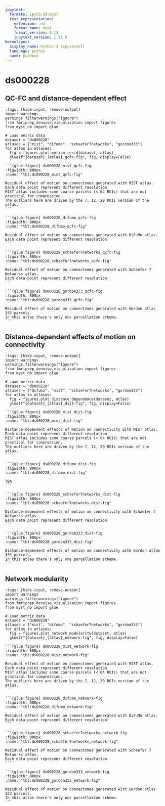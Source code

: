 ```yaml
---
jupytext:
  formats: ipynb,md:myst
  text_representation:
    extension: .md
    format_name: myst
    format_version: 0.13
    jupytext_version: 1.11.5
kernelspec:
  display_name: Python 3 (ipykernel)
  language: python
  name: python3
---
```


# ds000228

## QC-FC and distance-dependent effect
<!-- 
No denoise strategy removed the correlation with motion captured by mean framewise displacement. 
`aroma`, `compcor6`, and `simple` reduced the correlation between connectivity edges and mean framewise displacement. 
`scrubbing` and `scrubbing+gsr` performed the best, as seen in previous work {cite:p}`power_recent_2015`. 
`compcor`, which applies compcor-based regressors covering 50% of the variance, performs worse than the connectome baseline created with high-pass filtered time series. 
Surprisingly, all strategies with global signal regression underperform, contradicting the existing literature {cite:p}`ciric_benchmarking_2017` {cite:p}`parkes_evaluation_2018`. -->

```{code-cell} ipython3
:tags: [hide-input, remove-output]
import warnings
warnings.filterwarnings("ignore")
from fmriprep_denoise.visualization import figures
from myst_nb import glue

# Load metric data
dataset = "ds000228"
atlases = ["mist", "difumo", "schaefer7networks", "gordon333"]
for atlas in atlases:
  fig = figures.plot_motion_resid(dataset, atlas)
  glue(f"{dataset}_{atlas}_qcfc-fig", fig, display=False)
```

````{tabbed} MIST
```{glue:figure} ds000228_mist_qcfc-fig
:figwidth: 800px
:name: "tbl:ds000228_mist_qcfc-fig"

Residual effect of motion on connectomes generated with MIST atlas. 
Each data point represent different resolution.
MIST atlas includes some coarse parcels (< 64 ROIs) that are not practical for compression.
The outliers here are driven by the 7, 12, 20 ROIs version of the atlas.
```
````

````{tabbed} DiFuMo
```{glue:figure} ds000228_difumo_qcfc-fig
:figwidth: 800px
:name: "tbl:ds000228_difumo_qcfc-fig"

Residual effect of motion on connectomes generated with DiFuMo atlas. 
Each data point represent different resolution.
```
````

````{tabbed} Schaefer 7 Networks
```{glue:figure} ds000228_schaefer7networks_qcfc-fig
:figwidth: 800px
:name: "tbl:ds000228_schaefer7networks_qcfc-fig"

Residual effect of motion on connectomes generated with Schaefer 7 Networks atlas. 
Each data point represent different resolution.
```
````

````{tabbed} Gordon 333 parcels
```{glue:figure} ds000228_gordon333_qcfc-fig
:figwidth: 800px
:name: "tbl:ds000228_gordon333_qcfc-fig"

Residual effect of motion on connectomes generated with Gordon atlas 333 parcels. 
In this atlas there's only one parcellation scheme.
```
````

## Distance-dependent effects of motion on connectivity

<!-- Consistent with the literature, `aroma` reduces the distance dependency of motion on connectivity.  -->

```{code-cell} ipython3
:tags: [hide-input, remove-output]
import warnings
warnings.filterwarnings("ignore")
from fmriprep_denoise.visualization import figures
from myst_nb import glue

# Load metric data
dataset = "ds000228"
atlases = ["difumo", "mist", "schaefer7networks", "gordon333"]
for atlas in atlases:
  fig = figures.plot_distance_dependence(dataset, atlas)
  glue(f"{dataset}_{atlas}_dist-fig", fig, display=False)
```

````{tabbed} MIST
```{glue:figure} ds000228_mist_dist-fig
:figwidth: 800px
:name: "tbl:ds000228_mist_dist-fig"

Distance-dependent effects of motion on connectivity with MIST atlas. 
Each data point represent different resolution.
MIST atlas includes some coarse parcels (< 64 ROIs) that are not practical for compression.
The outliers here are driven by the 7, 12, 20 ROIs version of the atlas.
```
````

````{tabbed} DiFuMo
```{glue:figure} ds000228_difumo_dist-fig
:figwidth: 800px
:name: "tbl:ds000228_difumo_dist-fig"

TBA
```
````

````{tabbed} Schaefer 7 Networks
```{glue:figure} ds000228_schaefer7networks_dist-fig
:figwidth: 800px
:name: "tbl:ds000228_schaefer7networks_dist-fig"

Distance-dependent effects of motion on connectivity with Schaefer 7 Networks atlas. 
Each data point represent different resolution.
```
````

````{tabbed} Gordon 333 parcels
```{glue:figure} ds000228_gordon333_dist-fig
:figwidth: 800px
:name: "tbl:ds000228_gordon333_dist-fig"

Distance-dependent effects of motion on connectivity with Gordon atlas 333 parcels. 
In this atlas there's only one parcellation scheme.
```
````


<!-- ````{tabbed} DiFuMo
```{glue:figure} ds000228_difumo_dist-fig
:figwidth: 800px
:name: "tbl:ds000228_difumo_dist-fig"

Distance-dependent effects of motion on connectivity with DiFuMo atlas. 
Each data point represent different resolution.
```
```` -->

## Network modularity
<!-- 
All strategies increased the overall network modularity compared to the `baseline`, with scrubbing based methods performing the best out of all. 
GSR-based strategies improved the network modularity compared to their conunterparts.
The correlation between modularity quality and motion for each denoising approach shows that compcor-based and ICA-AROMA strategies are the best at eliminating correlations between motion and modularity. -->

```{code-cell} ipython3
:tags: [hide-input, remove-output]
import warnings
warnings.filterwarnings("ignore")
from fmriprep_denoise.visualization import figures
from myst_nb import glue

# Load metric data
dataset = "ds000228"
atlases = ["mist", "difumo", "schaefer7networks", "gordon333"]
for atlas in atlases:
  fig = figures.plot_network_modularity(dataset, atlas)
  glue(f"{dataset}_{atlas}_network-fig", fig, display=False)
```

````{tabbed} MIST
```{glue:figure} ds000228_mist_network-fig
:figwidth: 800px
:name: "tbl:ds000228_mist_network-fig"

Residual effect of motion on connectomes generated with MIST atlas. 
Each data point represent different resolution.
MIST atlas includes some coarse parcels (< 64 ROIs) that are not practical for compression.
The outliers here are driven by the 7, 12, 20 ROIs version of the atlas.
```
````

````{tabbed} DiFuMo
```{glue:figure} ds000228_difumo_network-fig
:figwidth: 800px
:name: "tbl:ds000228_difumo_network-fig"

Residual effect of motion on connectomes generated with DiFuMo atlas. 
Each data point represent different resolution.
```
````

````{tabbed} Schaefer 7 Networks
```{glue:figure} ds000228_schaefer7networks_network-fig
:figwidth: 800px
:name: "tbl:ds000228_schaefer7networks_network-fig"

Residual effect of motion on connectomes generated with Schaefer 7 Networks atlas. 
Each data point represent different resolution.
```
````

````{tabbed} Gordon 333 parcels
```{glue:figure} ds000228_gordon333_network-fig
:figwidth: 800px
:name: "tbl:ds000228_gordon333_network-fig"

Residual effect of motion on connectomes generated with Gordon atlas 333 parcels. 
In this atlas there's only one parcellation scheme.
```
````